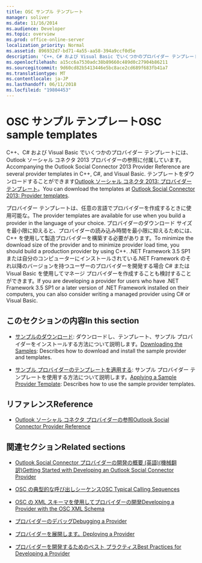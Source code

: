 ```yaml
---
title: OSC サンプル テンプレート
manager: soliver
ms.date: 11/16/2014
ms.audience: Developer
ms.topic: overview
ms.prod: office-online-server
localization_priority: Normal
ms.assetid: 896932d7-bd71-4a55-aa58-394a9ccf0d5e
description: 'C++、C# および Visual Basic でいくつかのプロバイダー テンプレートには、Outlook ソーシャル コネクタ 2013 プロバイダーの参照に付属しています。 Outlook ソーシャル コネクタ 2013 でテンプレートをダウンロードすることができます: プロバイダー テンプレートです。'
ms.openlocfilehash: a15cc6a7530adc38b89660c489d0c27904b86211
ms.sourcegitcommit: 9d60cd82b5413446e5bc8ace2cd689f683fb41a7
ms.translationtype: MT
ms.contentlocale: ja-JP
ms.lasthandoff: 06/11/2018
ms.locfileid: "19804453"
---
```

# <a name="osc-sample-templates"></a><span data-ttu-id="93cd0-104">OSC サンプル テンプレート</span><span class="sxs-lookup"><span data-stu-id="93cd0-104">OSC sample templates</span></span>

<span data-ttu-id="93cd0-105">C++、C# および Visual Basic でいくつかのプロバイダー テンプレートには、Outlook ソーシャル コネクタ 2013 プロバイダーの参照に付属しています。</span><span class="sxs-lookup"><span data-stu-id="93cd0-105">Accompanying the Outlook Social Connector 2013 Provider Reference are several provider templates in C++, C#, and Visual Basic.</span></span> <span data-ttu-id="93cd0-106">テンプレートをダウンロードすることができます[Outlook ソーシャル コネクタ 2013: プロバイダー テンプレート](http://code.msdn.microsoft.com/Outlook-Social-Connector-73fd8d2c)。</span><span class="sxs-lookup"><span data-stu-id="93cd0-106">You can download the templates at [Outlook Social Connector 2013: Provider templates](http://code.msdn.microsoft.com/Outlook-Social-Connector-73fd8d2c).</span></span>
  
<span data-ttu-id="93cd0-107">プロバイダー テンプレートは、任意の言語でプロバイダーを作成するときに使用可能な。</span><span class="sxs-lookup"><span data-stu-id="93cd0-107">The provider templates are available for use when you build a provider in the language of your choice.</span></span> <span data-ttu-id="93cd0-108">プロバイダーのダウンロード サイズを最小限に抑えると、プロバイダーの読み込み時間を最小限に抑えるためには、C++ を使用して製造プロバイダーを構築する必要があります。</span><span class="sxs-lookup"><span data-stu-id="93cd0-108">To minimize the download size of the provider and to minimize provider load time, you should build a production provider by using C++.</span></span> <span data-ttu-id="93cd0-109">.NET Framework 3.5 SP1 または自分のコンピューターにインストールされている.NET Framework のそれ以降のバージョンを持つユーザーのプロバイダーを開発する場合 C# または Visual Basic を使用してマネージ プロバイダーを作成することも検討することができます。</span><span class="sxs-lookup"><span data-stu-id="93cd0-109">If you are developing a provider for users who have .NET Framework 3.5 SP1 or a later version of .NET Framework installed on their computers, you can also consider writing a managed provider using C# or Visual Basic.</span></span>
  
## <a name="in-this-section"></a><span data-ttu-id="93cd0-110">このセクションの内容</span><span class="sxs-lookup"><span data-stu-id="93cd0-110">In this section</span></span>

- <span data-ttu-id="93cd0-111">[サンプルのダウンロード](downloading-the-samples.md): ダウンロードし、テンプレート、サンプル プロバイダーをインストールする方法について説明します。</span><span class="sxs-lookup"><span data-stu-id="93cd0-111">[Downloading the Samples](downloading-the-samples.md): Describes how to download and install the sample provider and templates.</span></span>
    
- <span data-ttu-id="93cd0-112">[サンプル プロバイダーのテンプレートを適用する](applying-a-sample-provider-template.md): サンプル プロバイダー テンプレートを使用する方法について説明します。</span><span class="sxs-lookup"><span data-stu-id="93cd0-112">[Applying a Sample Provider Template](applying-a-sample-provider-template.md): Describes how to use the sample provider templates.</span></span>
    
## <a name="reference"></a><span data-ttu-id="93cd0-113">リファレンス</span><span class="sxs-lookup"><span data-stu-id="93cd0-113">Reference</span></span>

- [<span data-ttu-id="93cd0-114">Outlook ソーシャル コネクタ プロバイダーの参照</span><span class="sxs-lookup"><span data-stu-id="93cd0-114">Outlook Social Connector Provider Reference</span></span>](outlook-social-connector-provider-reference-0.md)
  
## <a name="related-sections"></a><span data-ttu-id="93cd0-115">関連セクション</span><span class="sxs-lookup"><span data-stu-id="93cd0-115">Related sections</span></span>

- [<span data-ttu-id="93cd0-116">Outlook Social Connector プロバイダーの開発の概要 (英語)(機械翻訳)</span><span class="sxs-lookup"><span data-stu-id="93cd0-116">Getting Started with Developing an Outlook Social Connector Provider</span></span>](getting-started-with-developing-an-outlook-social-connector-provider.md)
  
- [<span data-ttu-id="93cd0-117">OSC の典型的な呼び出しシーケンス</span><span class="sxs-lookup"><span data-stu-id="93cd0-117">OSC Typical Calling Sequences</span></span>](osc-typical-calling-sequences.md)
  
- [<span data-ttu-id="93cd0-118">OSC の XML スキーマを使用してプロバイダーの開発</span><span class="sxs-lookup"><span data-stu-id="93cd0-118">Developing a Provider with the OSC XML Schema</span></span>](developing-a-provider-with-the-osc-xml-schema.md)
  
- [<span data-ttu-id="93cd0-119">プロバイダーのデバッグ</span><span class="sxs-lookup"><span data-stu-id="93cd0-119">Debugging a Provider</span></span>](debugging-a-provider.md)
  
- [<span data-ttu-id="93cd0-120">プロバイダーを展開します。</span><span class="sxs-lookup"><span data-stu-id="93cd0-120">Deploying a Provider</span></span>](deploying-a-provider.md)
  
- [<span data-ttu-id="93cd0-121">プロバイダーを開発するためのベスト プラクティス</span><span class="sxs-lookup"><span data-stu-id="93cd0-121">Best Practices for Developing a Provider</span></span>](best-practices-for-developing-a-provider.md)
  

